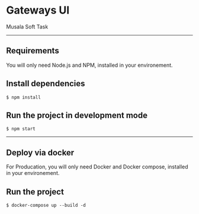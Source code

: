# Gateways UI

Musala Soft Task

---
## Requirements

You will only need Node.js and NPM, installed in your environement.

## Install dependencies
    $ npm install

## Run the project in development mode

    $ npm start

---

## Deploy via docker

For Producation, you will only need Docker and Docker compose, installed in your environement.

## Run the project

    $ docker-compose up --build -d
